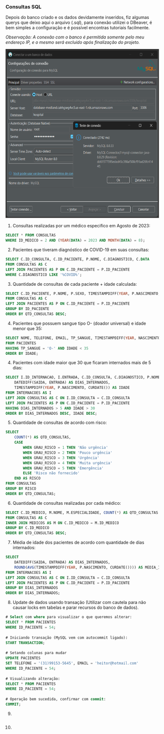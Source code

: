 ### Consultas SQL

Depois do banco criado e os dados devidamente inseridos, fiz algumas querys que deixo aqui o arquivo (.sql), para conexão utilizei o DBeaver, é bem simples a configuração e é possível encontras tutoriais facilmente.

_Observação: A conexão com o banco é permitida somente pelo meu endereço IP, e o mesmo será excluido após finalização do projeto._

<img src="https://github.com/ViniciusCarneiro54/repositorio_final/blob/main/img/DBeaver.png" width="610" height="555" />

1. Consultas realizadas por um médico especifico em Agosto de 2023:
  
```sql
SELECT * FROM CONSULTAS 
WHERE ID_MEDICO = 2 AND (YEAR(DATA) = 2023 AND MONTH(DATA) = 8); 
```

2. Pacientes que tiveram diagnóstico de COVID-19 em suas consultas:

```sql
SELECT C.ID_CONSULTA, C.ID_PACIENTE, P.NOME, C.DIAGNOSTICO, C.DATA
FROM CONSULTAS AS C
LEFT JOIN PACIENTES AS P ON C.ID_PACIENTE = P.ID_PACIENTE
WHERE C.DIAGNOSTICO LIKE '%COVID%';
```

3. Quantidade de consultas de cada paciente + idade calculada:

```sql
SELECT C.ID_PACIENTE, P.NOME, P.SEXO, TIMESTAMPDIFF(YEAR, P.NASCIMENTO, CURDATE()) AS IDADE, COUNT(*) AS QTD_CONSULTAS
FROM CONSULTAS AS C
LEFT JOIN PACIENTES AS P ON C.ID_PACIENTE = P.ID_PACIENTE 
GROUP BY ID_PACIENTE
ORDER BY QTD_CONSULTAS DESC;
```

4. Pacientes que possuem sangue tipo O- (doador universal) e idade menor que 35:

```sql
SELECT NOME, TELEFONE, EMAIL, TP_SANGUE, TIMESTAMPDIFF(YEAR, NASCIMENTO, CURDATE()) AS IDADE 
FROM PACIENTES 
HAVING TP_SANGUE = 'O-' AND IDADE < 35
ORDER BY IDADE;
```

4. Pacientes com idade maior que 30 que ficaram internados mais de 5 dias:

```sql
SELECT I.ID_INTERNACAO, I.ENTRADA, C.ID_CONSULTA, C.DIAGNOSTICO, P.NOME, 
	DATEDIFF(SAIDA, ENTRADA) AS DIAS_INTERNADOS, 
	TIMESTAMPDIFF(YEAR, P.NASCIMENTO, CURDATE()) AS IDADE
FROM INTERNACOES AS I
LEFT JOIN CONSULTAS AS C ON I.ID_CONSULTA = C.ID_CONSULTA
LEFT JOIN PACIENTES AS P ON C.ID_PACIENTE = P.ID_PACIENTE
HAVING DIAS_INTERNADOS > 5 AND IDADE > 30
ORDER BY DIAS_INTERNADOS DESC, IDADE DESC;
```

5. Quantidade de consultas de acordo com risco:

```sql
SELECT 
	COUNT(*) AS QTD_CONSULTAS,
	CASE 
		WHEN GRAU_RISCO = 1 THEN 'Não urgência'
		WHEN GRAU_RISCO = 2 THEN 'Pouco urgência'
		WHEN GRAU_RISCO = 3 THEN 'Urgência'
		WHEN GRAU_RISCO = 4 THEN 'Muita urgência'
		WHEN GRAU_RISCO = 5 THEN 'Emergência'
		ELSE 'Risco não fornecido'
	END AS RISCO
FROM CONSULTAS
GROUP BY RISCO
ORDER BY QTD_CONSULTAS;
```

6. Quantidade de consultas realizadas por cada médico:

```sql
SELECT C.ID_MEDICO, M.NOME, M.ESPECIALIDADE, COUNT(*) AS QTD_CONSULTAS
FROM CONSULTAS AS C
INNER JOIN MEDICOS AS M ON C.ID_MEDICO = M.ID_MEDICO 
GROUP BY C.ID_MEDICO 
ORDER BY QTD_CONSULTAS DESC;
```

7. Média de idade dos pacientes de acordo com quantidade de dias internados:

```sql
SELECT
	DATEDIFF(SAIDA, ENTRADA) AS DIAS_INTERNADOS, 
	ROUND(AVG(TIMESTAMPDIFF(YEAR, P.NASCIMENTO, CURDATE()))) AS MEDIA_IDADE
FROM INTERNACOES AS I
LEFT JOIN CONSULTAS AS C ON I.ID_CONSULTA = C.ID_CONSULTA
LEFT JOIN PACIENTES AS P ON C.ID_PACIENTE = P.ID_PACIENTE
GROUP BY DIAS_INTERNADOS
ORDER BY DIAS_INTERNADOS;
```
8. Update de dados usando transação (Utilizar com cautela para não causar locks em tabelas e parar recursos do banco de dados).

```sql
# Select com where para visualizar o que queremos alterar:
SELECT * FROM PACIENTES
WHERE ID_PACIENTE = 54;

# Iniciando transação (MySQL vem com autocommit ligado):
START TRANSACTION;

# Setando colunas para mudar
UPDATE PACIENTES
SET TELEFONE = '(31)99153-5645', EMAIL = 'heitor@hotmail.com'
WHERE ID_PACIENTE = 54;

# Visualizando alteração:
SELECT * FROM PACIENTES
WHERE ID_PACIENTE = 54;

# Operação bem sucedida, confirmar com commit:
COMMIT;
```
9.

```sql
```
10.

```sql
```
